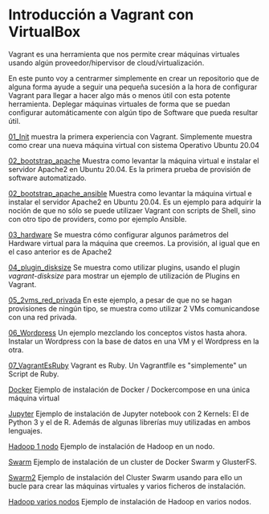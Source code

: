 # Introducción a Vagrant con VirtualBox


Vagrant es una herramienta que nos permite crear máquinas virtuales usando algún proveedor/hipervisor de cloud/virtualización.

En este punto voy a centrarmer simplemente en crear un repositorio que de alguna forma ayude a seguir una pequeña sucesión a la hora de configurar Vagrant para llegar a hacer algo más o menos útil con esta potente herramienta. Deplegar máquinas virtuales de forma que se puedan configurar automáticamente con algún tipo de Software que pueda resultar útil.

[01_Init](01_init/READE.md) muestra la primera experiencia con Vagrant. Simplemente muestra como crear una nueva máquina virtual con sistema Operativo Ubuntu 20.04

[02_bootstrap_apache](02_bootstrap_apache/README.md) Muestra como levantar la máquina virtual e instalar el servidor Apache2 en Ubuntu 20.04. Es la primera prueba de provisión de software automatizado.

[02_bootstrap_apache_ansible](02_bootstrap_apache2_ansible/README.md) Muestra como levantar la máquina virtual e instalar el servidor Apache2 en Ubuntu 20.04. Es un ejemplo para adquirir la noción de que no sólo se puede utilizaer Vagrant con scripts de Shell, sino con otro tipo de providers, como por ejemplo Ansible.

[03_hardware](03_hardware/README.md) Se muestra cómo configurar algunos parámetros del Hardware virtual para la máquina que creemos. La provisión, al igual que en el caso anterior es de Apache2

[04_plugin_disksize](04_plugin_disksize/README.md) Se muestra como utilizar plugins, usando el plugin _vagrant-disksize_ para mostrar un ejemplo de utilización de Plugins en Vagrant.

[05_2vms_red_privada](05_2vms_red_privada/README.md) En este ejemplo, a pesar de que no se hagan provisiones de ningún tipo, se muestra como utilizar 2 VMs comunicandose con una red privada.

[06_Wordpress](06_Wordpress/README.md) Un ejemplo mezclando los conceptos vistos hasta ahora. Instalar un Wordpress con la base de datos en una VM y el Wordpress en la otra.

[07_VagrantEsRuby](07_VagrantEsRuby/README.md) Vagrant es Ruby. Un Vagrantfile es "simplemente" un Script de Ruby.

[Docker](Docker/README.md) Ejemplo de instalación de Docker / Dockercompose en una única máquina virtual

[Jupyter](Jupyter/README.md) Ejemplo de instalación de Jupyter notebook con 2 Kernels: El de Python 3 y el de R. Además de algunas librerías muy utilizadas en ambos lenguajes.

[Hadoop 1 nodo](Hadoop01/README.md) Ejemplo de instalación de Hadoop en un nodo.

[Swarm](swarm/README.md) Ejemplo de instalación de un cluster de Docker Swarm y GlusterFS.

[Swarm2](Swarm2/README.md) Ejemplo de instalación del Cluster Swarm usando para ello un bucle para crear las máquinas virtuales y varios ficheros de instalación. 

[Hadoop varios nodos](Hadoop02/README.md) Ejemplo de instalación de Hadoop en varios nodos.